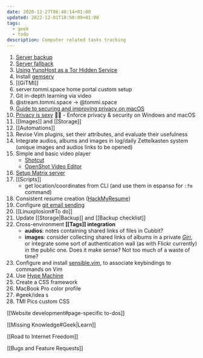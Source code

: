 ```yaml
---
date: 2020-12-27T06:40:14+01:00
updated: 2022-12-01T10:50:09+01:00
tags:
  - geek
  - todo
description: Computer related tasks tracking
---
```

1. [Server backup](https://forum.yunohost.org/t/restic-backup-with-restic/10340)
1. [Server fallback](https://yunohost.org/en/app_fallback)
1. [Using YunoHost as a Tor Hidden Service](https://yunohost.org/en/torhiddenservice)
1. Install [gemserv](https://github.com/YunoHost-Apps/gemserv_ynh)
1. [[GiTMI]]
1. server.tommi.space home portal custom setup
2. Git in-depth learning via video
1. @stream.tommi.space -> @tommi.space
1. [Guide to securing and improving privacy on macOS](https://github.com/drduh/macOS-Security-and-Privacy-Guide)
1. [Privacy is sexy](https://privacy.sexy) 🍑🍆 - Enforce privacy & security on Windows and macOS
1. [[Images]] and [[Storage]]
1. [[Automations]]
1. Revise Vim plugins, set their attributes, and evaluate their usefulness
3. Integrate audios, albums and images in log/daily Zettelkasten system (unique images and audios links to be opened)
1. Simple and basic video player
	- [Shotcut](https://www.shotcut.org)
	- [OpenShot Video Editor](https://www.openshot.org)
1. [Setup Matrix server](https://github.com/matrix-org/synapse#id5 'Install Synapse')
2. [[Scripts]]
	- get location/coordinates from CLI (and use them in espanso for `:fm` command)
3. Consistent resume creation ([HackMyResume](https://github.com/hacksalot/HackMyResume 'HackMyResume on GitHub'))
4. Configure [git email sending](https://git-send-email.io 'git-send-email.io')
5. [[Linuxplosion#To do]]
6. Update [[Storage|Backup]] and [[Backup checklist]]
7. Cross-environment **[[Tags]] integration**
	- **audios**: notes containing shared links of files in Cubbit?
	- **images**: consider collecting shared links of albums in a private *[Giri](/giri 'Giri')*, or integrate some sort of authentication wall (as with Flickr currently) in the public one. Does it make sense? Not too much of a waste of time?
8. Configure and install [sensible.vim](https://github.com/tpope/vim-sensible 'sensible.vim on GitHub'), to associate keybindings to commands on Vim
9. Use [Hype Machine](https://hypem.com 'Hype Machine')
10. Create a CSS framework
11. MacBook Pro color profile
12. #geek/idea s
13. TMI Pics custom CSS

[[Website development#page-specific to-dos]]

[[Missing Knowledge#Geek|Learn]]

[[Road to Internet Freedom]]

[[Bugs and Feature Requests]]

[Yunohost]: https://yunohost.org/ 'Yunohost'
